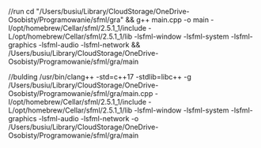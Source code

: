 //run
cd "/Users/busiu/Library/CloudStorage/OneDrive-Osobisty/Programowanie/sfml/gra" && g++ main.cpp -o main -I/opt/homebrew/Cellar/sfml/2.5.1_1/include -L/opt/homebrew/Cellar/sfml/2.5.1_1/lib -lsfml-window -lsfml-system -lsfml-graphics -lsfml-audio -lsfml-network  && /Users/busiu/Library/CloudStorage/OneDrive-Osobisty/Programowanie/sfml/gra/main

//bulding 
/usr/bin/clang++ -std=c++17 -stdlib=libc++ -g /Users/busiu/Library/CloudStorage/OneDrive-Osobisty/Programowanie/sfml/gra/main.cpp -I/opt/homebrew/Cellar/sfml/2.5.1_1/include -L/opt/homebrew/Cellar/sfml/2.5.1_1/lib -lsfml-window -lsfml-system -lsfml-graphics -lsfml-audio -lsfml-network -o /Users/busiu/Library/CloudStorage/OneDrive-Osobisty/Programowanie/sfml/gra/main
